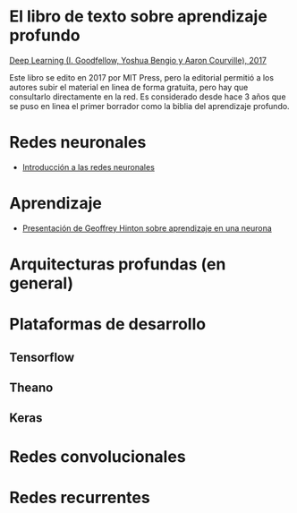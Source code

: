 # El libro de texto sobre aprendizaje profundo

[Deep Learning (I. Goodfellow, Yoshua Bengio y Aaron Courville),
2017](http://www.deeplearningbook.org "EL LIBRO de Aprendizaje
Profundo")

Este libro se edito en 2017 por MIT Press, pero la editorial permitió
a los autores subir el material en linea de forma gratuita, pero hay
que consultarlo directamente en la red. Es considerado desde hace 3
años que se puso en linea el primer borrador como la biblia del
aprendizaje profundo.

# Redes neuronales

- [Introducción a las redes neuronales](presentaciones/intro_rn.pdf)

# Aprendizaje

- [Presentación de Geoffrey Hinton sobre aprendizaje en una neurona](presentaciones/aprendizaje_una_neurona.pdf)

# Arquitecturas profundas (en general)

# Plataformas de desarrollo

## Tensorflow

## Theano

## Keras

# Redes convolucionales

# Redes recurrentes
